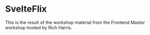 # SvelteFlix

This is the result of the workshop material from the Frontend Master
workshop hosted by Rich Harris.
